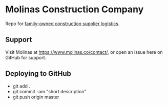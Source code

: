 # Molinas Construction Company

Repo for [family-owned construction supplier logistics](https://www.molinas.co/).

## Support

Visit Molinas at https://www.molinas.co/contact/, or open an issue here on GitHub for support.

## Deploying to GitHub

- git add .
- git commit -am "short description"
- git push origin master
